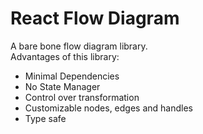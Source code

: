 # React Flow Diagram

A bare bone flow diagram library.  
Advantages of this library:
* Minimal Dependencies
* No State Manager
* Control over transformation
* Customizable nodes, edges and handles
* Type safe